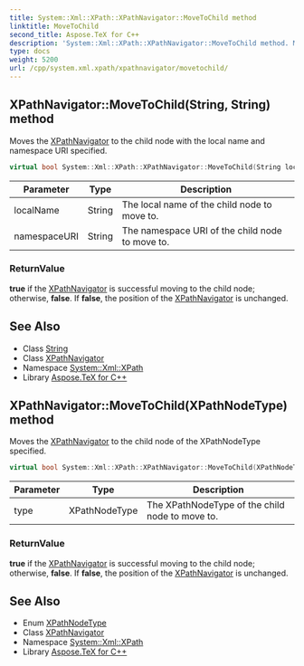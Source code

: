 ```yaml
---
title: System::Xml::XPath::XPathNavigator::MoveToChild method
linktitle: MoveToChild
second_title: Aspose.TeX for C++
description: 'System::Xml::XPath::XPathNavigator::MoveToChild method. Moves the XPathNavigator to the child node with the local name and namespace URI specified in C++.'
type: docs
weight: 5200
url: /cpp/system.xml.xpath/xpathnavigator/movetochild/
---
```

## XPathNavigator::MoveToChild(String, String) method


Moves the [XPathNavigator](../) to the child node with the local name and namespace URI specified.

```cpp
virtual bool System::Xml::XPath::XPathNavigator::MoveToChild(String localName, String namespaceURI)
```


| Parameter | Type | Description |
| --- | --- | --- |
| localName | String | The local name of the child node to move to. |
| namespaceURI | String | The namespace URI of the child node to move to. |

### ReturnValue

**true** if the [XPathNavigator](../) is successful moving to the child node; otherwise, **false**. If **false**, the position of the [XPathNavigator](../) is unchanged.

## See Also

* Class [String](../../../system/string/)
* Class [XPathNavigator](../)
* Namespace [System::Xml::XPath](../../)
* Library [Aspose.TeX for C++](../../../)
## XPathNavigator::MoveToChild(XPathNodeType) method


Moves the [XPathNavigator](../) to the child node of the XPathNodeType specified.

```cpp
virtual bool System::Xml::XPath::XPathNavigator::MoveToChild(XPathNodeType type)
```


| Parameter | Type | Description |
| --- | --- | --- |
| type | XPathNodeType | The XPathNodeType of the child node to move to. |

### ReturnValue

**true** if the [XPathNavigator](../) is successful moving to the child node; otherwise, **false**. If **false**, the position of the [XPathNavigator](../) is unchanged.

## See Also

* Enum [XPathNodeType](../../xpathnodetype/)
* Class [XPathNavigator](../)
* Namespace [System::Xml::XPath](../../)
* Library [Aspose.TeX for C++](../../../)

